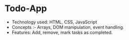 # Todo-App

* Technology used: HTML, CSS, JavaScript
* Concepts :-  Arrays, DOM manipulation, event handling.
* Features: Add, remove, mark tasks as completed.
